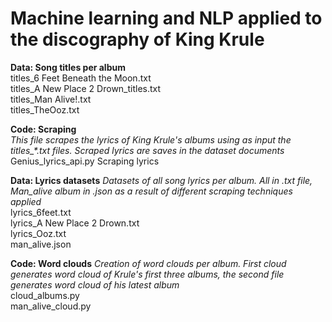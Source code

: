 # Machine learning and NLP applied to the discography of King Krule

**Data: Song titles per album**  
titles_6 Feet Beneath the Moon.txt  
titles_A New Place 2 Drown_titles.txt  
titles_Man Alive!.txt  
titles_TheOoz.txt  

**Code: Scraping**  
*This file scrapes the lyrics of King Krule's albums using as input the titles_\*.txt files. Scraped lyrics are saves in the dataset documents*
Genius_lyrics_api.py	Scraping lyrics

**Data: Lyrics datasets**
*Datasets of all song lyrics per album. All in .txt file, Man_alive album in .json as a result of different scraping techniques applied*  
lyrics_6feet.txt	  
lyrics_A New Place 2 Drown.txt	  
lyrics_Ooz.txt	  
man_alive.json		 

**Code: Word clouds**
*Creation of word clouds per album. First cloud generates word cloud of Krule's first three albums, the second file generates word cloud of his latest album*  
cloud_albums.py  
man_alive_cloud.py	 
